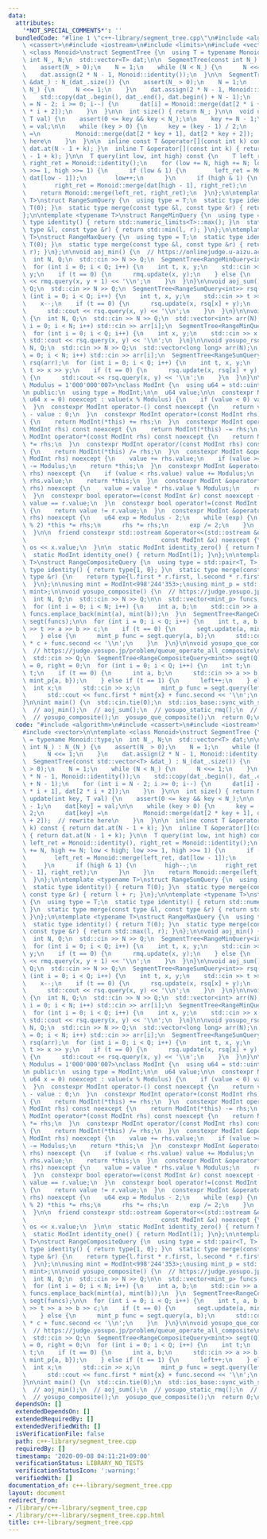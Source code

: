 ```yaml
---
data:
  attributes:
    '*NOT_SPECIAL_COMMENTS*': ''
  bundledCode: "#line 1 \"c++-library/segment_tree.cpp\"\n#include <algorithm>\n#include\
    \ <cassert>\n#include <iostream>\n#include <limits>\n#include <vector>\n\ntemplate\
    \ <class Monoid>\nstruct SegmentTree {\n  using T = typename Monoid::type;\n \
    \ int N_, N;\n  std::vector<T> dat;\n\n  SegmentTree(const int N_) : N_(N_) {\n\
    \    assert(N_ > 0);\n    N = 1;\n    while (N < N_) {\n      N <<= 1;\n    }\n\
    \    dat.assign(2 * N - 1, Monoid::identity());\n  }\n\n  SegmentTree(const std::vector<T>\
    \ &dat_) : N_(dat_.size()) {\n    assert(N_ > 0);\n    N = 1;\n    while (N <\
    \ N_) {\n      N <<= 1;\n    }\n    dat.assign(2 * N - 1, Monoid::identity());\n\
    \    std::copy(dat_.begin(), dat_.end(), dat.begin() + N - 1);\n    for (int i\
    \ = N - 2; i >= 0; i--) {\n      dat[i] = Monoid::merge(dat[2 * i + 1], dat[2\
    \ * i + 2]);\n    }\n  }\n\n  int size() { return N_; }\n\n  void update(int key,\
    \ T val) {\n    assert(0 <= key && key < N_);\n\n    key += N - 1;\n    dat[key]\
    \ = val;\n\n    while (key > 0) {\n      key = (key - 1) / 2;\n      dat[key]\
    \ =\n          Monoid::merge(dat[2 * key + 1], dat[2 * key + 2]);  // rewrite\
    \ here\n    }\n  }\n\n  inline const T &operator[](const int k) const { return\
    \ dat.at(N - 1 + k); }\n  inline T &operator[](const int k) { return dat.at(N\
    \ - 1 + k); }\n\n  T query(int low, int high) const {\n    T left_ret = Monoid::identity(),\
    \ right_ret = Monoid::identity();\n    for (low += N, high += N; low < high; low\
    \ >>= 1, high >>= 1) {\n      if (low & 1) {\n        left_ret = Monoid::merge(left_ret,\
    \ dat[low - 1]);\n        low++;\n      }\n      if (high & 1) {\n        high--;\n\
    \        right_ret = Monoid::merge(dat[high - 1], right_ret);\n      }\n    }\n\
    \    return Monoid::merge(left_ret, right_ret);\n  }\n};\n\ntemplate <typename\
    \ T>\nstruct RangeSumQuery {\n  using type = T;\n  static type identity() { return\
    \ T(0); }\n  static type merge(const type &l, const type &r) { return l + r; }\n\
    };\n\ntemplate <typename T>\nstruct RangeMinQuery {\n  using type = T;\n  static\
    \ type identity() { return std::numeric_limits<T>::max(); }\n  static type merge(const\
    \ type &l, const type &r) { return std::min(l, r); }\n};\n\ntemplate <typename\
    \ T>\nstruct RangeMaxQuery {\n  using type = T;\n  static type identity() { return\
    \ T(0); }\n  static type merge(const type &l, const type &r) { return std::max(l,\
    \ r); }\n};\n\nvoid aoj_min() {\n  // https://onlinejudge.u-aizu.ac.jp/courses/library/3/DSL/2/DSL_2_A\n\
    \  int N, Q;\n  std::cin >> N >> Q;\n  SegmentTree<RangeMinQuery<int>> rmq(N);\n\
    \  for (int i = 0; i < Q; i++) {\n    int t, x, y;\n    std::cin >> t >> x >>\
    \ y;\n    if (t == 0) {\n      rmq.update(x, y);\n    } else {\n      std::cout\
    \ << rmq.query(x, y + 1) << '\\n';\n    }\n  }\n}\n\nvoid aoj_sum() {\n  int N,\
    \ Q;\n  std::cin >> N >> Q;\n  SegmentTree<RangeSumQuery<int>> rsq(N);\n  for\
    \ (int i = 0; i < Q; i++) {\n    int t, x, y;\n    std::cin >> t >> x >> y;\n\
    \    x--;\n    if (t == 0) {\n      rsq.update(x, rsq[x] + y);\n    } else {\n\
    \      std::cout << rsq.query(x, y) << '\\n';\n    }\n  }\n}\n\nvoid yosupo_static_rmq()\
    \ {\n  int N, Q;\n  std::cin >> N >> Q;\n  std::vector<int> arr(N);\n  for (int\
    \ i = 0; i < N; i++) std::cin >> arr[i];\n  SegmentTree<RangeMinQuery<int>> rsq(arr);\n\
    \  for (int i = 0; i < Q; i++) {\n    int x, y;\n    std::cin >> x >> y;\n   \
    \ std::cout << rsq.query(x, y) << '\\n';\n  }\n}\n\nvoid yosupo_rsq() {\n  int\
    \ N, Q;\n  std::cin >> N >> Q;\n  std::vector<long long> arr(N);\n  for (int i\
    \ = 0; i < N; i++) std::cin >> arr[i];\n  SegmentTree<RangeSumQuery<long long>>\
    \ rsq(arr);\n  for (int i = 0; i < Q; i++) {\n    int t, x, y;\n    std::cin >>\
    \ t >> x >> y;\n    if (t == 0) {\n      rsq.update(x, rsq[x] + y);\n    } else\
    \ {\n      std::cout << rsq.query(x, y) << '\\n';\n    }\n  }\n}\n\ntemplate <std::uint_fast64_t\
    \ Modulus = 1'000'000'007>\nclass ModInt {\n  using u64 = std::uint_fast64_t;\n\
    \n public:\n  using type = ModInt;\n\n  u64 value;\n\n  constexpr ModInt(const\
    \ u64 x = 0) noexcept : value(x % Modulus) {\n    if (value < 0) value += Modulus;\n\
    \  }\n  constexpr ModInt operator-() const noexcept {\n    return value ? Modulus\
    \ - value : 0;\n  }\n  constexpr ModInt operator+(const ModInt rhs) const noexcept\
    \ {\n    return ModInt(*this) += rhs;\n  }\n  constexpr ModInt operator-(const\
    \ ModInt rhs) const noexcept {\n    return ModInt(*this) -= rhs;\n  }\n  constexpr\
    \ ModInt operator*(const ModInt rhs) const noexcept {\n    return ModInt(*this)\
    \ *= rhs;\n  }\n  constexpr ModInt operator/(const ModInt rhs) const noexcept\
    \ {\n    return ModInt(*this) /= rhs;\n  }\n  constexpr ModInt &operator+=(const\
    \ ModInt rhs) noexcept {\n    value += rhs.value;\n    if (value >= Modulus) value\
    \ -= Modulus;\n    return *this;\n  }\n  constexpr ModInt &operator-=(const ModInt\
    \ rhs) noexcept {\n    if (value < rhs.value) value += Modulus;\n    value -=\
    \ rhs.value;\n    return *this;\n  }\n  constexpr ModInt &operator*=(const ModInt\
    \ rhs) noexcept {\n    value = value * rhs.value % Modulus;\n    return *this;\n\
    \  }\n  constexpr bool operator==(const ModInt &r) const noexcept {\n    return\
    \ value == r.value;\n  }\n  constexpr bool operator!=(const ModInt &r) const noexcept\
    \ {\n    return value != r.value;\n  }\n  constexpr ModInt &operator/=(ModInt\
    \ rhs) noexcept {\n    u64 exp = Modulus - 2;\n    while (exp) {\n      if (exp\
    \ % 2) *this *= rhs;\n      rhs *= rhs;\n      exp /= 2;\n    }\n    return *this;\n\
    \  }\n\n  friend constexpr std::ostream &operator<<(std::ostream &os,\n      \
    \                                      const ModInt &x) noexcept {\n    return\
    \ os << x.value;\n  }\n\n  static ModInt identity_zero() { return ModInt(); }\n\
    \  static ModInt identity_one() { return ModInt(1); }\n};\n\ntemplate <typename\
    \ T>\nstruct RangeCompositeQuery {\n  using type = std::pair<T, T>;\n  static\
    \ type identity() { return type{1, 0}; }\n  static type merge(const type &l, const\
    \ type &r) {\n    return type{l.first * r.first, l.second * r.first + r.second};\n\
    \  }\n};\n\nusing mint = ModInt<998'244'353>;\nusing mint_p = std::pair<mint,\
    \ mint>;\n\nvoid yosupo_composite() {\n  // https://judge.yosupo.jp/problem/point_set_range_composite\n\
    \  int N, Q;\n  std::cin >> N >> Q;\n\n  std::vector<mint_p> funcs;\n  funcs.reserve(N);\n\
    \  for (int i = 0; i < N; i++) {\n    int a, b;\n    std::cin >> a >> b;\n   \
    \ funcs.emplace_back(mint(a), mint(b));\n  }\n  SegmentTree<RangeCompositeQuery<mint>>\
    \ segt(funcs);\n\n  for (int i = 0; i < Q; i++) {\n    int t, a, b, c;\n    std::cin\
    \ >> t >> a >> b >> c;\n    if (t == 0) {\n      segt.update(a, mint_p{b, c});\n\
    \    } else {\n      mint_p func = segt.query(a, b);\n      std::cout << func.first\
    \ * c + func.second << '\\n';\n    }\n  }\n}\n\nvoid yosupo_que_composite() {\n\
    \  // https://judge.yosupo.jp/problem/queue_operate_all_composite\n  int Q;\n\
    \  std::cin >> Q;\n  SegmentTree<RangeCompositeQuery<mint>> segt(Q);\n  int left\
    \ = 0, right = 0;\n  for (int i = 0; i < Q; i++) {\n    int t;\n    std::cin >>\
    \ t;\n    if (t == 0) {\n      int a, b;\n      std::cin >> a >> b;\n      segt.update(right++,\
    \ mint_p{a, b});\n    } else if (t == 1) {\n      left++;\n    } else {\n    \
    \  int x;\n      std::cin >> x;\n      mint_p func = segt.query(left, right);\n\
    \      std::cout << func.first * mint{x} + func.second << '\\n';\n    }\n  }\n\
    }\n\nint main() {\n  std::cin.tie(0);\n  std::ios_base::sync_with_stdio(false);\n\
    \  // aoj_min();\n  // aoj_sum();\n  // yosupo_static_rmq();\n  // yosupo_rsq();\n\
    \  // yosupo_composite();\n  yosupo_que_composite();\n  return 0;\n}\n"
  code: "#include <algorithm>\n#include <cassert>\n#include <iostream>\n#include <limits>\n\
    #include <vector>\n\ntemplate <class Monoid>\nstruct SegmentTree {\n  using T\
    \ = typename Monoid::type;\n  int N_, N;\n  std::vector<T> dat;\n\n  SegmentTree(const\
    \ int N_) : N_(N_) {\n    assert(N_ > 0);\n    N = 1;\n    while (N < N_) {\n\
    \      N <<= 1;\n    }\n    dat.assign(2 * N - 1, Monoid::identity());\n  }\n\n\
    \  SegmentTree(const std::vector<T> &dat_) : N_(dat_.size()) {\n    assert(N_\
    \ > 0);\n    N = 1;\n    while (N < N_) {\n      N <<= 1;\n    }\n    dat.assign(2\
    \ * N - 1, Monoid::identity());\n    std::copy(dat_.begin(), dat_.end(), dat.begin()\
    \ + N - 1);\n    for (int i = N - 2; i >= 0; i--) {\n      dat[i] = Monoid::merge(dat[2\
    \ * i + 1], dat[2 * i + 2]);\n    }\n  }\n\n  int size() { return N_; }\n\n  void\
    \ update(int key, T val) {\n    assert(0 <= key && key < N_);\n\n    key += N\
    \ - 1;\n    dat[key] = val;\n\n    while (key > 0) {\n      key = (key - 1) /\
    \ 2;\n      dat[key] =\n          Monoid::merge(dat[2 * key + 1], dat[2 * key\
    \ + 2]);  // rewrite here\n    }\n  }\n\n  inline const T &operator[](const int\
    \ k) const { return dat.at(N - 1 + k); }\n  inline T &operator[](const int k)\
    \ { return dat.at(N - 1 + k); }\n\n  T query(int low, int high) const {\n    T\
    \ left_ret = Monoid::identity(), right_ret = Monoid::identity();\n    for (low\
    \ += N, high += N; low < high; low >>= 1, high >>= 1) {\n      if (low & 1) {\n\
    \        left_ret = Monoid::merge(left_ret, dat[low - 1]);\n        low++;\n \
    \     }\n      if (high & 1) {\n        high--;\n        right_ret = Monoid::merge(dat[high\
    \ - 1], right_ret);\n      }\n    }\n    return Monoid::merge(left_ret, right_ret);\n\
    \  }\n};\n\ntemplate <typename T>\nstruct RangeSumQuery {\n  using type = T;\n\
    \  static type identity() { return T(0); }\n  static type merge(const type &l,\
    \ const type &r) { return l + r; }\n};\n\ntemplate <typename T>\nstruct RangeMinQuery\
    \ {\n  using type = T;\n  static type identity() { return std::numeric_limits<T>::max();\
    \ }\n  static type merge(const type &l, const type &r) { return std::min(l, r);\
    \ }\n};\n\ntemplate <typename T>\nstruct RangeMaxQuery {\n  using type = T;\n\
    \  static type identity() { return T(0); }\n  static type merge(const type &l,\
    \ const type &r) { return std::max(l, r); }\n};\n\nvoid aoj_min() {\n  // https://onlinejudge.u-aizu.ac.jp/courses/library/3/DSL/2/DSL_2_A\n\
    \  int N, Q;\n  std::cin >> N >> Q;\n  SegmentTree<RangeMinQuery<int>> rmq(N);\n\
    \  for (int i = 0; i < Q; i++) {\n    int t, x, y;\n    std::cin >> t >> x >>\
    \ y;\n    if (t == 0) {\n      rmq.update(x, y);\n    } else {\n      std::cout\
    \ << rmq.query(x, y + 1) << '\\n';\n    }\n  }\n}\n\nvoid aoj_sum() {\n  int N,\
    \ Q;\n  std::cin >> N >> Q;\n  SegmentTree<RangeSumQuery<int>> rsq(N);\n  for\
    \ (int i = 0; i < Q; i++) {\n    int t, x, y;\n    std::cin >> t >> x >> y;\n\
    \    x--;\n    if (t == 0) {\n      rsq.update(x, rsq[x] + y);\n    } else {\n\
    \      std::cout << rsq.query(x, y) << '\\n';\n    }\n  }\n}\n\nvoid yosupo_static_rmq()\
    \ {\n  int N, Q;\n  std::cin >> N >> Q;\n  std::vector<int> arr(N);\n  for (int\
    \ i = 0; i < N; i++) std::cin >> arr[i];\n  SegmentTree<RangeMinQuery<int>> rsq(arr);\n\
    \  for (int i = 0; i < Q; i++) {\n    int x, y;\n    std::cin >> x >> y;\n   \
    \ std::cout << rsq.query(x, y) << '\\n';\n  }\n}\n\nvoid yosupo_rsq() {\n  int\
    \ N, Q;\n  std::cin >> N >> Q;\n  std::vector<long long> arr(N);\n  for (int i\
    \ = 0; i < N; i++) std::cin >> arr[i];\n  SegmentTree<RangeSumQuery<long long>>\
    \ rsq(arr);\n  for (int i = 0; i < Q; i++) {\n    int t, x, y;\n    std::cin >>\
    \ t >> x >> y;\n    if (t == 0) {\n      rsq.update(x, rsq[x] + y);\n    } else\
    \ {\n      std::cout << rsq.query(x, y) << '\\n';\n    }\n  }\n}\n\ntemplate <std::uint_fast64_t\
    \ Modulus = 1'000'000'007>\nclass ModInt {\n  using u64 = std::uint_fast64_t;\n\
    \n public:\n  using type = ModInt;\n\n  u64 value;\n\n  constexpr ModInt(const\
    \ u64 x = 0) noexcept : value(x % Modulus) {\n    if (value < 0) value += Modulus;\n\
    \  }\n  constexpr ModInt operator-() const noexcept {\n    return value ? Modulus\
    \ - value : 0;\n  }\n  constexpr ModInt operator+(const ModInt rhs) const noexcept\
    \ {\n    return ModInt(*this) += rhs;\n  }\n  constexpr ModInt operator-(const\
    \ ModInt rhs) const noexcept {\n    return ModInt(*this) -= rhs;\n  }\n  constexpr\
    \ ModInt operator*(const ModInt rhs) const noexcept {\n    return ModInt(*this)\
    \ *= rhs;\n  }\n  constexpr ModInt operator/(const ModInt rhs) const noexcept\
    \ {\n    return ModInt(*this) /= rhs;\n  }\n  constexpr ModInt &operator+=(const\
    \ ModInt rhs) noexcept {\n    value += rhs.value;\n    if (value >= Modulus) value\
    \ -= Modulus;\n    return *this;\n  }\n  constexpr ModInt &operator-=(const ModInt\
    \ rhs) noexcept {\n    if (value < rhs.value) value += Modulus;\n    value -=\
    \ rhs.value;\n    return *this;\n  }\n  constexpr ModInt &operator*=(const ModInt\
    \ rhs) noexcept {\n    value = value * rhs.value % Modulus;\n    return *this;\n\
    \  }\n  constexpr bool operator==(const ModInt &r) const noexcept {\n    return\
    \ value == r.value;\n  }\n  constexpr bool operator!=(const ModInt &r) const noexcept\
    \ {\n    return value != r.value;\n  }\n  constexpr ModInt &operator/=(ModInt\
    \ rhs) noexcept {\n    u64 exp = Modulus - 2;\n    while (exp) {\n      if (exp\
    \ % 2) *this *= rhs;\n      rhs *= rhs;\n      exp /= 2;\n    }\n    return *this;\n\
    \  }\n\n  friend constexpr std::ostream &operator<<(std::ostream &os,\n      \
    \                                      const ModInt &x) noexcept {\n    return\
    \ os << x.value;\n  }\n\n  static ModInt identity_zero() { return ModInt(); }\n\
    \  static ModInt identity_one() { return ModInt(1); }\n};\n\ntemplate <typename\
    \ T>\nstruct RangeCompositeQuery {\n  using type = std::pair<T, T>;\n  static\
    \ type identity() { return type{1, 0}; }\n  static type merge(const type &l, const\
    \ type &r) {\n    return type{l.first * r.first, l.second * r.first + r.second};\n\
    \  }\n};\n\nusing mint = ModInt<998'244'353>;\nusing mint_p = std::pair<mint,\
    \ mint>;\n\nvoid yosupo_composite() {\n  // https://judge.yosupo.jp/problem/point_set_range_composite\n\
    \  int N, Q;\n  std::cin >> N >> Q;\n\n  std::vector<mint_p> funcs;\n  funcs.reserve(N);\n\
    \  for (int i = 0; i < N; i++) {\n    int a, b;\n    std::cin >> a >> b;\n   \
    \ funcs.emplace_back(mint(a), mint(b));\n  }\n  SegmentTree<RangeCompositeQuery<mint>>\
    \ segt(funcs);\n\n  for (int i = 0; i < Q; i++) {\n    int t, a, b, c;\n    std::cin\
    \ >> t >> a >> b >> c;\n    if (t == 0) {\n      segt.update(a, mint_p{b, c});\n\
    \    } else {\n      mint_p func = segt.query(a, b);\n      std::cout << func.first\
    \ * c + func.second << '\\n';\n    }\n  }\n}\n\nvoid yosupo_que_composite() {\n\
    \  // https://judge.yosupo.jp/problem/queue_operate_all_composite\n  int Q;\n\
    \  std::cin >> Q;\n  SegmentTree<RangeCompositeQuery<mint>> segt(Q);\n  int left\
    \ = 0, right = 0;\n  for (int i = 0; i < Q; i++) {\n    int t;\n    std::cin >>\
    \ t;\n    if (t == 0) {\n      int a, b;\n      std::cin >> a >> b;\n      segt.update(right++,\
    \ mint_p{a, b});\n    } else if (t == 1) {\n      left++;\n    } else {\n    \
    \  int x;\n      std::cin >> x;\n      mint_p func = segt.query(left, right);\n\
    \      std::cout << func.first * mint{x} + func.second << '\\n';\n    }\n  }\n\
    }\n\nint main() {\n  std::cin.tie(0);\n  std::ios_base::sync_with_stdio(false);\n\
    \  // aoj_min();\n  // aoj_sum();\n  // yosupo_static_rmq();\n  // yosupo_rsq();\n\
    \  // yosupo_composite();\n  yosupo_que_composite();\n  return 0;\n}"
  dependsOn: []
  extendedDependsOn: []
  extendedRequiredBy: []
  extendedVerifiedWith: []
  isVerificationFile: false
  path: c++-library/segment_tree.cpp
  requiredBy: []
  timestamp: '2020-09-08 04:11:21+09:00'
  verificationStatus: LIBRARY_NO_TESTS
  verificationStatusIcon: ':warning:'
  verifiedWith: []
documentation_of: c++-library/segment_tree.cpp
layout: document
redirect_from:
- /library/c++-library/segment_tree.cpp
- /library/c++-library/segment_tree.cpp.html
title: c++-library/segment_tree.cpp
---
```

